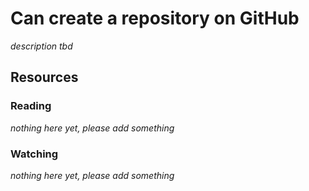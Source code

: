 # Can create a repository on GitHub
_description tbd_
## Resources
### Reading
_nothing here yet, please add something_
### Watching
_nothing here yet, please add something_
